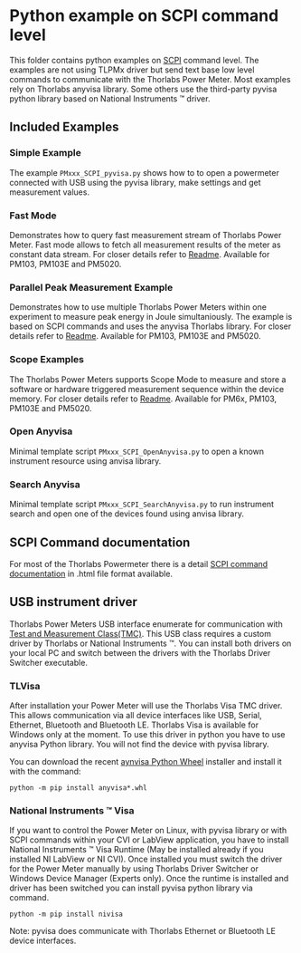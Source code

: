 # Python example on SCPI command level

This folder contains python examples on [SCPI](https://de.wikipedia.org/wiki/Standard_Commands_for_Programmable_Instruments) command level. The examples are not using TLPMx driver but send
text base low level commands to communicate with the Thorlabs Power Meter. Most examples rely on Thorlabs
anyvisa library. Some others use the third-party pyvisa python library based on National Instruments :tm: driver.

## Included Examples

### Simple Example
The example ```PMxxx_SCPI_pyvisa.py``` shows how to to open a powermeter connected with USB using the pyvisa library, make settings and get measurement values.

### Fast Mode
Demonstrates how to query fast measurement stream of Thorlabs Power Meter. 
Fast mode allows to fetch all measurement results of the meter as constant data stream.
For closer details refer to [Readme](fastMode). Available for PM103, PM103E and PM5020.

### Parallel Peak Measurement Example
Demonstrates how to use multiple Thorlabs Power Meters within one experiment to measure 
peak energy in Joule simultaniously. The example is based on SCPI commands and uses the anyvisa Thorlabs library.
For closer details refer to [Readme](parallelPeakMeas).  Available for PM103, PM103E and PM5020.

### Scope Examples
The Thorlabs Power Meters supports Scope Mode to measure and store a software or hardware triggered measurement sequence within the device memory.
For closer details refer to [Readme](scopeMode). Available for PM6x, PM103, PM103E and PM5020.

### Open Anyvisa
Minimal template script ```PMxxx_SCPI_OpenAnyvisa.py``` to open a known instrument resource using anvisa library.

### Search Anyvisa
Minimal template script ```PMxxx_SCPI_SearchAnyvisa.py``` to run instrument search and open one of the devices found using anvisa library.

## SCPI Command documentation
For most of the Thorlabs Powermeter there is a detail [SCPI command documentation](commandDocu) in .html file format available. 

## USB instrument driver
Thorlabs Power Meters USB interface enumerate for communication with [Test and Measurement Class(TMC)](https://de.wikipedia.org/w/index.php?title=Test_and_Measurement_Class). 
This USB class requires a custom driver by Thorlabs or National Instruments :tm:. You can install both drivers on your local 
PC and switch between the drivers with the Thorlabs Driver Switcher executable.

### TLVisa 

After installation your Power Meter will use the Thorlabs Visa TMC driver. This allows communication via all device interfaces 
like USB, Serial, Ethernet, Bluetooth and Bluetooth LE. Thorlabs Visa is available for Windows only at the moment. To use this driver in python
you have to use anyvisa Python library. You will not find the device with pyvisa library.

You can download the recent [aynvisa Python Wheel](anvisa) installer and install it with the command:

```
python -m pip install anyvisa*.whl
```


### National Instruments :tm: Visa

If you want to control the Power Meter on Linux, with pyvisa library or with SCPI commands within your CVI or LabView application, 
you have to install National Instruments :tm: Visa Runtime (May be installed already if you installed NI LabView or NI CVI). 
Once installed you must switch the driver for the Power Meter manually by using Thorlabs Driver Switcher or Windows 
Device Manager (Experts only). Once the runtime is installed and driver has been switched you can install pyvisa python library
via command. 

```
python -m pip install nivisa
```

Note: pyvisa does communicate with Thorlabs Ethernet or Bluetooth LE device interfaces.
